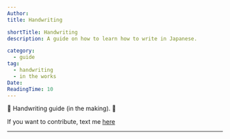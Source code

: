 ```yaml
---
Author:
title: Handwriting

shortTitle: Handwriting
description: A guide on how to learn how to write in Japanese.

category:
  - guide
tag:
  - handwriting
  - in the works
Date:
ReadingTime: 10
---
```


🚧 Handwriting guide (in the making). 🚧

If you want to contribute, text me [here](https://t.me/dekitaidan)

---

##

